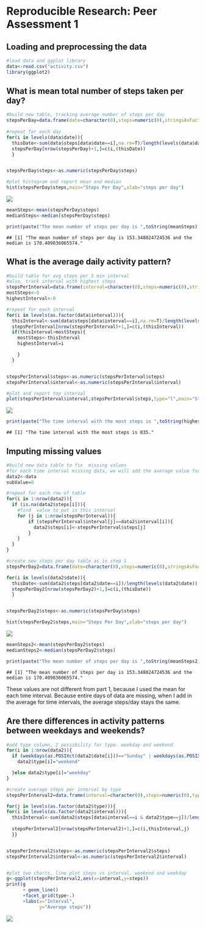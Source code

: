 # Reproducible Research: Peer Assessment 1

## Loading and preprocessing the data


```r
#load data and ggplot library
data<-read.csv("activity.csv")
library(ggplot2)
```

## What is mean total number of steps taken per day?

```r
#build new table, tracking average number of steps per day
stepsPerDay=data.frame(date=character(0),steps=numeric(0),stringsAsFactors=F)
 
#repeat for each day
for(i in levels(data$date)){
  thisDate<-sum(data$steps[data$date==i],na.rm=T)/length(levels(data$date))
  stepsPerDay[nrow(stepsPerDay)+1,]=c(i,(thisDate))
  }


stepsPerDay$steps<-as.numeric(stepsPerDay$steps)

#plot histogram and report mean and median
hist(stepsPerDay$steps,main="Steps Per Day",xlab="steps per day")
```

![](PA1_template_files/figure-html/unnamed-chunk-2-1.png) 

```r
meanSteps<-mean(stepsPerDay$steps)
medianSteps<-median(stepsPerDay$steps)

print(paste("The mean number of steps per day is ",toString(meanSteps)," and the median is ",toString(medianSteps),".",sep=""))
```

```
## [1] "The mean number of steps per day is 153.348024724536 and the median is 170.409836065574."
```


## What is the average daily activity pattern?

```r
#build table for avg steps per 5 min interval
#also, track interval with highest steps
stepsPerInterval=data.frame(interval=character(0),steps=numeric(0),stringsAsFactors=F)
mostSteps<-0
highestInterval<-0

#repeat for each interval
for(i in levels(as.factor(data$interval))){
  thisInterval<-sum(data$steps[data$interval==i],na.rm=T)/length(levels(as.factor(data$interval)))
  stepsPerInterval[nrow(stepsPerInterval)+1,]=c(i,(thisInterval))
  if(thisInterval>mostSteps){
    mostSteps<-thisInterval
    highestInterval=i

    }
  }


stepsPerInterval$steps<-as.numeric(stepsPerInterval$steps)
stepsPerInterval$interval<-as.numeric(stepsPerInterval$interval)

#plot and report top interval
plot(stepsPerInterval$interval,stepsPerInterval$steps,type="l",main="Steps Per Time Interval",xlab="5 minute interval",ylab="Steps")
```

![](PA1_template_files/figure-html/unnamed-chunk-3-1.png) 

```r
print(paste("The time interval with the most steps is ",toString(highestInterval),".",sep=""))
```

```
## [1] "The time interval with the most steps is 835."
```




## Imputing missing values

```r
#build new data table to fix  missing values
#for each time interval missing data, we will add the average value for the interval in the rest of the data
data2<-data
subValue=0

#repeat for each row of table
for(i in 1:nrow(data2)){
  if (is.na(data2$steps[i])){
    #find  value to put in this interval
    for (j in 1:nrow(stepsPerInterval)){
        if (stepsPerInterval$interval[j]==data2$interval[i]){
          data2$steps[i]<-stepsPerInterval$steps[j]
        }
    }
  }
}

#create new steps per day table as in step 1
stepsPerDay2=data.frame(date=character(0),steps=numeric(0),stringsAsFactors=F)

for(i in levels(data2$date)){
  thisDate<-sum(data2$steps[data2$date==i])/length(levels(data2$date))
  stepsPerDay2[nrow(stepsPerDay2)+1,]=c(i,(thisDate))
  }


stepsPerDay2$steps<-as.numeric(stepsPerDay$steps)

hist(stepsPerDay2$steps,main="Steps Per Day",xlab="steps per day")
```

![](PA1_template_files/figure-html/unnamed-chunk-4-1.png) 

```r
meanSteps2<-mean(stepsPerDay2$steps)
medianSteps2<-median(stepsPerDay2$steps)

print(paste("The mean number of steps per day is ",toString(meanSteps2)," and the median is ",toString(medianSteps2),".",sep=""))
```

```
## [1] "The mean number of steps per day is 153.348024724536 and the median is 170.409836065574."
```
These values are not different from part 1, because I used the mean for each time interval. Because entire days of data are missing, when I add in  the average for time intervals, the average steps/day stays the same.


## Are there differences in activity patterns between weekdays and weekends?



```r
#add type column, 2 possibility for type- weekday and weekend
for(i in 1:nrow(data2)){
  if (weekdays(as.POSIXct(data2$date[i]))=="Sunday" | weekdays(as.POSIXct(data2$date[i]))=="Saturday" ){
    data2$type[i]="weekend"

  }else data2$type[i]="weekday"
}

#create average steps per interval by type
stepsPerInterval2=data.frame(interval=character(0),steps=numeric(0),type=character(0),stringsAsFactors=F)

for(j in levels(as.factor(data2$type))){
for(i in levels(as.factor(data2$interval))){
  thisInterval<-sum(data2$steps[data$interval==i & data2$type==j])/length(levels(as.factor(data2$interval)))
  
  stepsPerInterval2[nrow(stepsPerInterval2)+1,]=c(i,thisInterval,j)
  }}


stepsPerInterval2$steps<-as.numeric(stepsPerInterval2$steps)
stepsPerInterval2$interval<-as.numeric(stepsPerInterval2$interval)


#plot two charts, line plot steps vs interval. weekend and weekday
g<-ggplot(stepsPerInterval2,aes(x=interval,y=steps))
print(g
      + geom_line()
      +facet_grid(type~.)
      +labs(x="Interval",
            y="Average steps"))
```

![](PA1_template_files/figure-html/unnamed-chunk-5-1.png) 
